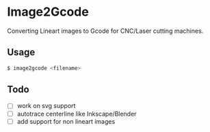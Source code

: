 # Image2Gcode

Converting Lineart images to Gcode for CNC/Laser cutting machines.

## Usage

```bash
$ image2gcode <filename>
```

## Todo

- [ ] work on svg support
- [ ] autotrace centerline like Inkscape/Blender
- [ ] add support for non lineart images